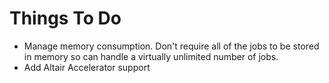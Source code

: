 # Things To Do

* Manage memory consumption. Don't require all of the jobs to be stored in memory so can handle a virtually unlimited number of jobs.
* Add Altair Accelerator support
